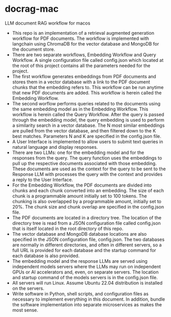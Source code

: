# docrag-mac
LLM document RAG workflow for macos

- This repo is an implementation of a retrieval augmented generation workflow for PDF documents. The workflow is implemented with langchain using ChromaDB for the vector database and MongoDB for the document store.
- There are two separate workflows, Embedding Workflow and Query Workflow. A single configuration file called config.json which located at the root of this project contains all the parameters needed for the project.
- The first workflow generates embeddings from PDF documents and stores them in a vector database with a link to the PDF document chunks that the embedding refers to. This workflow can be run anytime that new PDF documents are added. This workflow is herein called the Embedding Workflow.
- The second worflow performs queries related to the documents using the same embedding model as in the Embedding Workflow. This workflow is herein called the Query Workflow. After the query is passed through the embedding model, the query embedding is used to perform a similarity search in a vector database. The N most similar embeddings are pulled from the vector database, and then filtered down to the K best matches. Parameters N and K are specified in the config.json file.
- A User Interface is implemented to allow users to submit text queries in natural language and display responses.
- There are two LLMs: one for the embedding model and for the responses from the query. The query function uses the embeddings to pull up the respective documents associated with those embedding. These documents are used as the context for the query to be sent to the Response LLM with processes the query with the context and provides a reply to the User Interface.
- For the Embedding Workflow, the PDF documents are divided into chunks and each chunk converted into an embedding. The size of each chunk is a programmable amount initially set to 100 tokens. The chunking is also overlapped by a programmable amount, initially set to 20%. The chunk size and chunk overlap are specified in the config.json file.
- The PDF documents are located in a directory tree. The location of the directory tree is read from a JSON configuration file called config.json that is itself located in the root directory of this repo.
- The vector database and MongoDB database locations are also specified in the JSON configuration file, config.json. The two databases are normally in different directories, and often in different servers, so a full URL is provided for each database and the startup command for each database is also provided.
- The embedding model and the response LLMs are served using independent models servers where the LLMs may run on independent GPUs or AI accelerators and, even, on separate servers. The location and startup command of the models servers is in the config.json file.
- All servers will run Linux. Assume Ubuntu 22.04 distribution is installed on the servers.
- Write software in Python, shell scripts, and configuration files as necessary to implement everything in this document. In addition, bundle the software implementation into separate microservices as makes the most sense.
